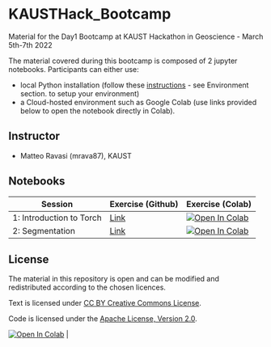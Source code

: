 # KAUSTHack_Bootcamp
Material for the Day1 Bootcamp at KAUST Hackathon in Geoscience - March 5th-7th 2022

The material covered during this bootcamp is composed of 2 jupyter notebooks. Participants can either use:

- local Python installation (follow these [instructions](https://github.com/DIG-Kaust/MLgeoscience/tree/main/labs/README.md) - see Environment section.
to setup your environment)
- a Cloud-hosted environment such as Google Colab (use links provided below to open the notebook directly in Colab).

## Instructor

- Matteo Ravasi (mrava87), KAUST


## Notebooks

| Session   | Exercise (Github) | Exercise (Colab) |
|-----------|------------------|------------------|
| 1: Introduction to Torch | [Link](1_intro/BasicPytorch.ipynb) | [![Open In Colab](https://colab.research.google.com/assets/colab-badge.svg)](https://colab.research.google.com/github/mrava87/KAUSTHack_Bootcamp/blob/main/1_intro/BasicPytorch.ipynb)  |
| 2: Segmentation | [Link](2_intro/SaltSeg.ipynb) | [![Open In Colab](https://colab.research.google.com/assets/colab-badge.svg)](https://colab.research.google.com/github/mrava87/KAUSTHack_Bootcamp/blob/main/2_segmentation/SaltNet.ipynb)  |


## License
The material in this repository is open and can be modified and redistributed according to the chosen licences.

Text is licensed under [CC BY Creative Commons License](http://creativecommons.org/licenses/by/4.0/).

Code is licensed under the [Apache License, Version 2.0](http://www.apache.org/licenses/LICENSE-2.0).


[![Open In Colab](https://colab.research.google.com/assets/colab-badge.svg)](https://colab.research.google.com/github/mrava87/KAUSTHack_Bootcamp/blob/main/1_intro/BasicPytorch.ipynb)  |